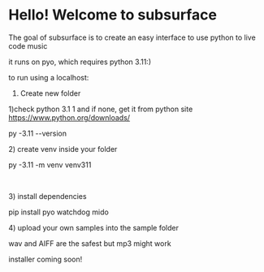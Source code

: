 # Hello! Welcome to subsurface



The goal of subsurface is to create an easy interface to use python to live code music



it runs on pyo, which requires python 3.11:)



to run using a localhost:



1. Create new folder



1)check python 3.1 1 and if none, get it from python site https://www.python.org/downloads/



py -3.11 --version 



2\) create venv inside your folder



py -3.11 -m venv venv311

&nbsp;

3\) install dependencies



pip install pyo watchdog mido



4\) upload your own samples into the sample folder

wav and AIFF are the safest but mp3 might work 



installer coming soon!

